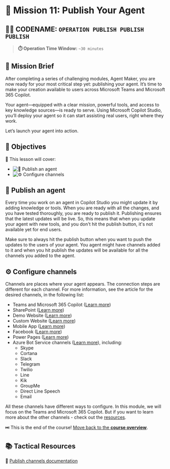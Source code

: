 # 🚨 Mission 11: Publish Your Agent

## 🕵️‍♂️ CODENAME: `OPERATION PUBLISH PUBLISH PUBLISH`

> **⏱️ Operation Time Window:** `~30 minutes`  

## 🎯 Mission Brief

After completing a series of challenging modules, Agent Maker, you are now ready for your most critical step yet: publishing your agent. It’s time to make your creation available to users across Microsoft Teams and Microsoft 365 Copilot.

Your agent—equipped with a clear mission, powerful tools, and access to key knowledge sources—is ready to serve. Using Microsoft Copilot Studio, you’ll deploy your agent so it can start assisting real users, right where they work.

Let’s launch your agent into action.

## 🔎 Objectives

📖 This lesson will cover:

- ![🚀 Publish an agent](#-publish-an-agent)
- ![⚙️ Configure channels](#️-configure-channels)

## 🚀 Publish an agent

Every time you work on an agent in Copilot Studio you might update it by adding knowledge or tools. When you are ready with all the changes, and you have tested thoroughly, you are ready to publish it. Publishing ensures that the latest updates will be live. So, this means that when you update your agent with new tools, and you don't hit the publish button, it's not available yet for end users.

Make sure to always hit the publish button when you want to push the updates to the users of your agent. You agent might have channels added to it and when you hit publish the updates will be available for all the channels you added to the agent.

## ⚙️ Configure channels

Channels are places where your agent appears. The connection steps are different for each channel. For more information, see the article for the desired channels, in the following list:

- Teams and Microsoft 365 Copilot ([Learn more](https://learn.microsoft.com/microsoft-copilot-studio/publication-add-bot-to-microsoft-teams))
- SharePoint ([Learn more](https://learn.microsoft.com/microsoft-copilot-studio/publication-add-bot-to-sharepoint))
- Demo Website ([Learn more](https://learn.microsoft.com/microsoft-copilot-studio/publication-connect-bot-to-web-channels))
- Custom Website ([Learn more](https://learn.microsoft.com/microsoft-copilot-studio/publication-connect-bot-to-web-channels))
- Mobile App ([Learn more](https://learn.microsoft.com/microsoft-copilot-studio/publication-connect-bot-to-custom-application))
- Facebook ([Learn more](https://learn.microsoft.com/microsoft-copilot-studio/publication-add-bot-to-facebook))
- Power Pages ([Learn more](https://learn.microsoft.com/microsoft-copilot-studio/publication-add-bot-to-power-pages))
- Azure Bot Service channels ([Learn more](https://learn.microsoft.com/microsoft-copilot-studio/publication-connect-bot-to-azure-bot-service-channels)), including:
  - Skype
  - Cortana
  - Slack
  - Telegram
  - Twilio
  - Line
  - Kik
  - GroupMe
  - Direct Line Speech
  - Email

All these channels have different ways to configure. In this module, we will focus on the Teams and Microsoft 365 Copilot. But if you want to learn more about the other channels - check out the [resources](#️-configure-channels).

⏭️ This is the end of the course! [Move back to the **course overview**](./../README.md).

## 📚 Tactical Resources

🔗 [Publish channels documentation](https://learn.microsoft.com/microsoft-copilot-studio/publication-fundamentals-publish-channels)
